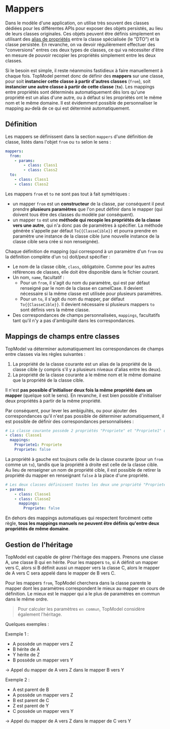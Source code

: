 # Mappers

Dans le modèle d'une application, on utilise très souvent des classes dédiées pour les différentes APIs pour exposer des objets persistés, au lieu de leurs classes originales. Ces objets peuvent être définis simplement en utilisant des [alias de propriétés](./aliases#alias-de-propriétés) entre la classe spécialisée (le "DTO") et la classe persistée. En revanche, on va devoir régulièrement effectuer des "conversions" entres ces deux types de classes, ce qui va nécessiter d'être en mesure de pouvoir recopier les propriétés simplement entre les deux classes.

Si le besoin est simple, il reste néanmoins fastidieux à faire manuellement à chaque fois. TopModel permet donc de définir des **mappers** sur une classe, pour soit **instancier cette classe à partir d'autres classes** (`from`), soit **instancier une autre classe à partir de cette classe** (**`to`**). Les mappings entre propriétés sont déterminés automatiquement dès lors qu'une propriété est un alias d'une autre, ou à défaut si les propriétés ont le même nom et le même domaine. Il est évidemment possible de personnaliser le mapping au-delà de ce qui est déterminé automatiquement.

## Définition

Les mappers se définissent dans la section `mappers` d'une définition de classe, listés dans l'objet `from` ou `to` selon le sens :

```yaml
mappers:
  from:
    - params:
        - class: Class1
        - class: Class2
  to:
    - class: Class1
    - class: Class2
```

Les mappers `from` et `to` ne sont pas tout à fait symétriques :

- un mapper `from` est un **constructeur** de la classe, par conséquent il peut prendre **plusieurs paramètres** que l'on peut définir dans le mapper (qui doivent tous être des classes du modèle par conséquent).
- un mapper `to` est une **méthode qui recopie les propriétés de la classe vers une autre**, qui n'a donc pas de paramètres à spécifier. La méthode générée s'appelle par défaut `To{{ClasseCible}}` et pourra prendre en paramètre une instance de la classe cible (une nouvelle instance de la classe cible sera crée si non renseignée).

Chaque définition de mapping (qui correspond à un paramètre d'un `from` ou la définition complète d'un `to`) doit/peut spécifier :

- Le nom de la classe cible, `class`, obligatoire. Comme pour les autres références de classes, elle doit être disponible dans le fichier courant.
- Un nom, `name`, facultatif :
  - Pour un `from`, il s'agit du nom du paramètre, qui est par défaut renseigné par le nom de la classe en camelCase. Il devient nécessaire si la même classe est utilisée pour plusieurs paramètres.
  - Pour un `to`, il s'agit du nom du mapper, par défaut `To{{ClasseCible}}`. Il devient nécessaire si plusieurs mappers `to` sont définis vers la même classe.
- Des correspondances de champs personnalisées, `mappings`, facultatifs tant qu'il n'y a pas d'ambiguïté dans les correspondances.

## Mappings de champs entre classes

TopModel va déterminer automatiquement les correspondances de champs entre classes via les règles suivantes :

1. La propriété de la classe courante est un alias de la propriété de la classe cible (y compris s'il y a plusieurs niveaux d'alias entre les deux).
2. La propriété de la classe courante a le même nom et le même domaine que la propriété de la classe cible.

Il n'est **pas possible d'initialiser deux fois la même propriété dans un mapper** (quelque soit le sens). En revanche, il est bien possible d'initialiser deux propriétés à partir de la même propriété.

Par conséquent, pour lever les ambiguïtés, ou pour ajouter des correspondances qu'il n'est pas possible de déterminer automatiquement, il est possible de définir des correspondances personnalisées :

```yaml
# La classe courante possède 2 propriétés "Propriete" et "Propriete1" qui sont toutes les deux des alias de "Propriete", il y a donc ambiguïté dans un mapper "to".
- class: Classe1
  mappings:
    Propriete1: Propriete
    Propriete: false
```

La propriété à gauche est toujours celle de la classe courante (pour un `from` comme un `to`), tandis que la propriété à droite est celle de la classe cible. Au lieu de renseigner un nom de propriété cible, il est possible de retirer la propriété du mapper en renseignant `false` à la place d'une propriété.

```yaml
# Les deux classes définissent toutes les deux une propriété "Propriete", il y a donc ambiguïté car TopModel ne peut pas savoir laquelle des deux il faut choisir.
- params:
    - class: Classe1
    - class: Classe2
      mappings:
        Propriete: false
```

En dehors des mappings automatiques qui respectent forcément cette règle, **tous les mappings manuels ne peuvent être définis qu'entre deux propriétés de même domaine**.

## Gestion de l'héritage

TopModel est capable de gérer l'héritage des mappers. Prenons une classe A, une classe B qui en hérite. Pour les mappers `to`, si A définit un mapper vers C, alors si B définit aussi un mapper vers la classe C, alors le mapper de A vers C sera appelé dans le mapper de B vers C.

Pour les mappers `from`, TopModel cherchera dans la classe parente le mapper dont les paramètres correspondent le mieux au mapper en cours de définition. Le mieux est le mapper qui a le plus de paramètres en commun dans le même ordre.

> Pour calculer les paramètres `en commun`, TopModel considère également l'héritage.

Quelques exemples :

Exemple 1 :

- A possède un mapper vers Z
- B hérite de A
- Y hérite de Z
- B possède un mapper vers Y

-> Appel du mapper de A vers Z dans le mapper B vers Y

Exemple 2 :

- A est parent de B
- A possède un mapper vers Z
- B est parent de C
- Z est parent de Y
- C possède un mapper vers Y

-> Appel du mapper de A vers Z dans le mapper de C vers Y
